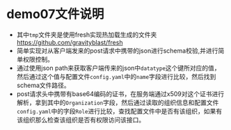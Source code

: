 # demo07文件说明
- 其中`tmp`文件夹是使用fresh实现热加载生成的文件夹 https://github.com/gravityblast/fresh
- 简单实现对从客户端发来的post请求中携带的json进行schema校验,并进行简单权限控制。
- 通过使用json path来获取客户端传来的json中`datatype`这个键所对应的值，然后通过这个值与配置文件`config.yaml`中的`name`字段进行比较，然后找到schema文件路径。
- post请求头中携带有base64编码的证书，在服务端通过x509对这个证书进行解析，拿到其中的`Organization`字段，然后通过读取的组织信息和配置文件`config.yaml`中的字段`Role`进行比较，查找配置文件中是否有该组织，如果有该组织那么检查该组织是否有权限访问该接口。